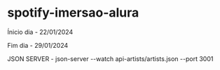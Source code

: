 # spotify-imersao-alura

Ínicio dia - 22/01/2024

Fim dia - 29/01/2024


JSON SERVER - json-server --watch api-artists/artists.json --port 3001
